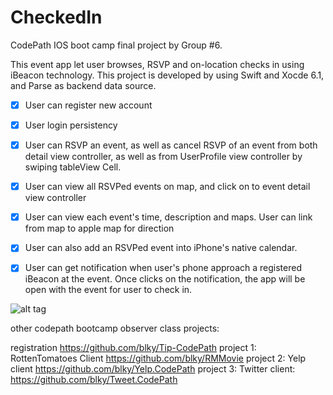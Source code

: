 


# CheckedIn
CodePath IOS boot camp final project by Group #6.

This event app let user browses, RSVP and on-location checks in using iBeacon technology. This project is developed by using Swift and Xocde 6.1, and Parse as backend data source.

 * [x] User can register new account
 * [x] User login persistency
 * [x] User can RSVP an event, as well as cancel RSVP of an event from both detail view  controller, as well as from UserProfile view controller by swiping tableView Cell. 
 * [x] User can view all RSVPed events on map, and click on to event detail view controller
 * [x] User can view each event's time, description and maps. User can link from map to apple map for direction
 * [x] User can also add an RSVPed event into iPhone's native calendar. 
 * [x] User can get notification when user's phone approach a registered iBeacon at the event. Once clicks on the notification, the app will be open with the event for user to check in.
 
 
 ![alt tag](https://github.com/yakaolife/CheckedIn/blob/master/checkedinWalkThrough.gif)
 
 other codepath bootcamp  observer class projects:
 
 registration 
 https://github.com/blky/Tip-CodePath
 project 1: RottenTomatoes Client
 https://github.com/blky/RMMovie
 project 2: Yelp client
 https://github.com/blky/Yelp.CodePath
 project 3: Twitter client:
 https://github.com/blky/Tweet.CodePath
 
